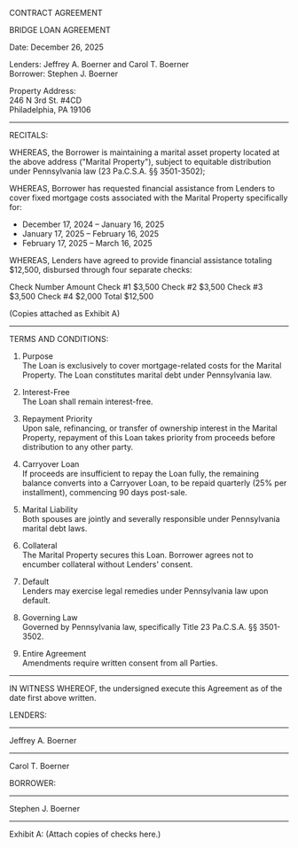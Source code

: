 CONTRACT AGREEMENT

BRIDGE LOAN AGREEMENT

Date: December 26, 2025

Lenders: Jeffrey A. Boerner and Carol T. Boerner  
Borrower: Stephen J. Boerner  

Property Address:  
246 N 3rd St. #4CD  
Philadelphia, PA 19106  

--------------------------------------------------

RECITALS:

WHEREAS, the Borrower is maintaining a marital asset property located at the above address ("Marital Property"), subject to equitable distribution under Pennsylvania law (23 Pa.C.S.A. §§ 3501-3502);

WHEREAS, Borrower has requested financial assistance from Lenders to cover fixed mortgage costs associated with the Marital Property specifically for:

- December 17, 2024 – January 16, 2025  
- January 17, 2025 – February 16, 2025  
- February 17, 2025 – March 16, 2025  

WHEREAS, Lenders have agreed to provide financial assistance totaling $12,500, disbursed through four separate checks:

Check Number        Amount
Check #1            $3,500
Check #2            $3,500
Check #3            $3,500
Check #4            $2,000
Total               $12,500

(Copies attached as Exhibit A)

--------------------------------------------------

TERMS AND CONDITIONS:

1. Purpose  
The Loan is exclusively to cover mortgage-related costs for the Marital Property. The Loan constitutes marital debt under Pennsylvania law.

2. Interest-Free  
The Loan shall remain interest-free.

3. Repayment Priority  
Upon sale, refinancing, or transfer of ownership interest in the Marital Property, repayment of this Loan takes priority from proceeds before distribution to any other party.

4. Carryover Loan  
If proceeds are insufficient to repay the Loan fully, the remaining balance converts into a Carryover Loan, to be repaid quarterly (25% per installment), commencing 90 days post-sale.

5. Marital Liability  
Both spouses are jointly and severally responsible under Pennsylvania marital debt laws.

6. Collateral  
The Marital Property secures this Loan. Borrower agrees not to encumber collateral without Lenders' consent.

7. Default  
Lenders may exercise legal remedies under Pennsylvania law upon default.

8. Governing Law  
Governed by Pennsylvania law, specifically Title 23 Pa.C.S.A. §§ 3501-3502.

9. Entire Agreement  
Amendments require written consent from all Parties.

--------------------------------------------------

IN WITNESS WHEREOF, the undersigned execute this Agreement as of the date first above written.

LENDERS:

________________________________  
Jeffrey A. Boerner  

________________________________  
Carol T. Boerner  

BORROWER:

________________________________  
Stephen J. Boerner  

--------------------------------------------------

Exhibit A: (Attach copies of checks here.)